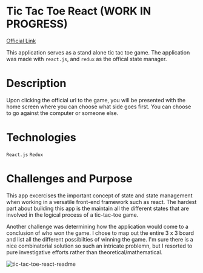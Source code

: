 # Tic Tac Toe React (WORK IN PROGRESS)

[Official Link](https://glacial-falls-64721.herokuapp.com/)

This application serves as a stand alone tic tac toe game. 
The application was made with `react.js`, and `redux` as the offical
state manager. 

# Description
Upon clicking the official url to the game, you will be presented with
the home screen where you can choose what side goes first. You can choose to go against 
the computer or someone else.

# Technologies
`React.js`
`Redux`

# Challenges and Purpose
This app excercises the important concept of state and state management when working in a 
versatile front-end framework such as react. The hardest part about building this app is the maintain 
all the different states that are involved in the logical process of a tic-tac-toe game. 

Another challenge was determining how the application would come to a conclusion
of who won the game. I chose to map out the entire 3 x 3 board and list all the different
possibilties of winning the game. I'm sure there is a nice combinatorial solution so such 
an intricate problemn, but I resorted to pure investigative efforts rather than theoretical/mathematical.


![tic-tac-toe-react-readme](https://user-images.githubusercontent.com/37945822/160264611-2f54ce3a-2812-4d44-96ca-705885a6b39c.JPG)
